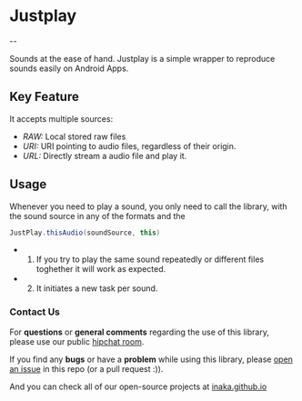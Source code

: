 # Justplay
--

Sounds at the ease of hand. Justplay is a simple wrapper to reproduce sounds easily on Android Apps.

## Key Feature

It accepts multiple sources:

* _RAW:_ Local stored raw files
* _URI:_ URI pointing to audio files, regardless of their origin.
* _URL:_ Directly stream a audio file and play it.

## Usage
Whenever you need to play a sound, you only need to call the library, with the sound source in any of the formats  and the 

```java
JustPlay.thisAudio(soundSource, this)
```
* 1. If you try to play the same sound repeatedly or different files toghether it will work as expected.
* 2. It initiates a new task per sound.

### Contact Us
For **questions** or **general comments** regarding the use of this library, please use our public
[hipchat room](http://inaka.net/hipchat).

If you find any **bugs** or have a **problem** while using this library, please [open an issue](https://github.com/inaka/galgo/issues/new) in this repo (or a pull request :)).

And you can check all of our open-source projects at [inaka.github.io](http://inaka.github.io)